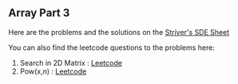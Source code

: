 ## Array Part 3

Here are the problems and the solutions on the [Striver's SDE Sheet](https://takeuforward.org/interviews/strivers-sde-sheet-top-coding-interview-problems)

You can also find the leetcode questions to the problems here:

1. Search in 2D Matrix : [Leetcode](https://leetcode.com/problems/search-a-2d-matrix/description/)
2. Pow(x,n) : [Leetcode](https://leetcode.com/problems/find-the-duplicate-number/description/)
